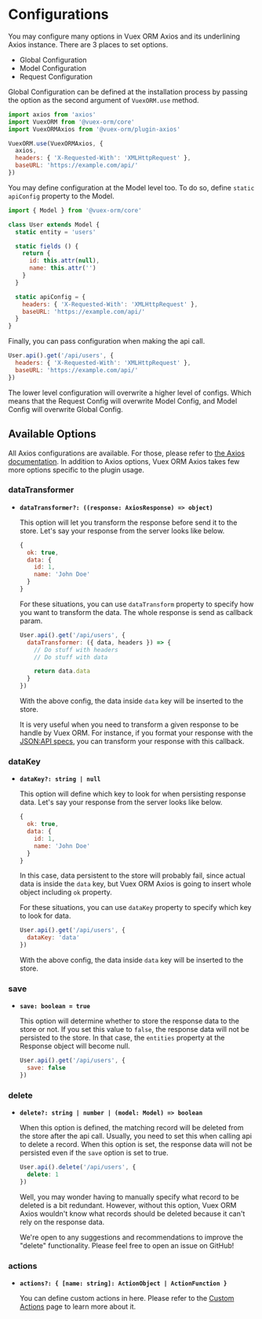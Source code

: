 # Configurations

You may configure many options in Vuex ORM Axios and its underlining Axios instance. There are 3 places to set options.

- Global Configuration
- Model Configuration
- Request Configuration

Global Configuration can be defined at the installation process by passing the option as the second argument of `VuexORM.use` method.

```js
import axios from 'axios'
import VuexORM from '@vuex-orm/core'
import VuexORMAxios from '@vuex-orm/plugin-axios'

VuexORM.use(VuexORMAxios, {
  axios,
  headers: { 'X-Requested-With': 'XMLHttpRequest' },
  baseURL: 'https://example.com/api/'
})
```

You may define configuration at the Model level too. To do so, define `static apiConfig` property to the Model.

```js
import { Model } from '@vuex-orm/core'

class User extends Model {
  static entity = 'users'

  static fields () {
    return {
      id: this.attr(null),
      name: this.attr('')
    }
  }

  static apiConfig = {
    headers: { 'X-Requested-With': 'XMLHttpRequest' },
    baseURL: 'https://example.com/api/'
  }
}
```

Finally, you can pass configuration when making the api call.

```js
User.api().get('/api/users', {
  headers: { 'X-Requested-With': 'XMLHttpRequest' },
  baseURL: 'https://example.com/api/'
})
```

The lower level configuration will overwrite a higher level of configs. Which means that the Request Config will overwrite Model Config, and Model Config will overwrite Global Config.

## Available Options

All Axios configurations are available. For those, please refer to [the Axios documentation](https://github.com/axios/axios#request-config). In addition to Axios options, Vuex ORM Axios takes few more options specific to the plugin usage.

### dataTransformer

- **`dataTransformer?: ((response: AxiosResponse) => object)`**

  This option will let you transform the response before send it to the store. Let's say your response from the server looks like below.

  ```js
  {
    ok: true,
    data: {
      id: 1,
      name: 'John Doe'
    }
  }
  ```

  For these situations, you can use `dataTransform` property to specify how you want to transform the data. The whole response is send as callback param.

  ```js
  User.api().get('/api/users', {
    dataTransformer: ({ data, headers }) => {
      // Do stuff with headers
      // Do stuff with data

      return data.data
    }
  })
  ```

  With the above config, the data inside `data` key will be inserted to the store.

  It is very useful when you need to transform a given response to be handle by Vuex ORM. For instance, if you format your response with the [JSON:API specs](https://jsonapi.org/), you can transform your response with this callback.

### dataKey

- **`dataKey?: string | null`**

  This option will define which key to look for when persisting response data. Let's say your response from the server looks like below.

  ```js
  {
    ok: true,
    data: {
      id: 1,
      name: 'John Doe'
    }
  }
  ```

  In this case, data persistent to the store will probably fail, since actual data is inside the `data` key, but Vuex ORM Axios is going to insert whole object including `ok` property.

  For these situations, you can use `dataKey` property to specify which key to look for data.

  ```js
  User.api().get('/api/users', {
    dataKey: 'data'
  })
  ```

  With the above config, the data inside `data` key will be inserted to the store.

### save

- **`save: boolean = true`**

  This option will determine whether to store the response data to the store or not. If you set this value to `false`, the response data will not be persisted to the store. In that case, the `entities` property at the Response object will become null.

  ```js
  User.api().get('/api/users', {
    save: false
  })
  ```

### delete

- **`delete?: string | number | (model: Model) => boolean`**

  When this option is defined, the matching record will be deleted from the store after the api call. Usually, you need to set this when calling api to delete a record. When this option is set, the response data will not be persisted even if the `save` option is set to true.

  ```js
  User.api().delete('/api/users', {
    delete: 1
  })
  ```

  Well, you may wonder having to manually specify what record to be deleted is a bit redundant. However, without this option, Vuex ORM Axios wouldn't know what records should be deleted because it can't rely on the response data.

  We're open to any suggestions and recommendations to improve the "delete" functionality. Please feel free to open an issue on GitHub!

### actions

- **`actions?: { [name: string]: ActionObject | ActionFunction }`**

  You can define custom actions in here. Please refer to the [Custom Actions](custom-actions) page to learn more about it.
